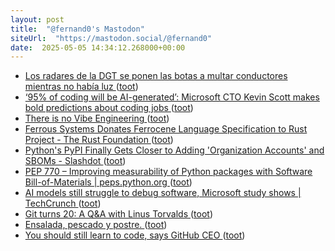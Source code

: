 ```yaml
---
layout: post
title:  "@fernand0's Mastodon"
siteUrl:  "https://mastodon.social/@fernand0"
date:  2025-05-05 14:34:12.268000+00:00
---
```

*  [Los radares de la DGT se ponen las botas a multar conductores mientras no había luz ](https://www.eldebate.com/motor/20250429/radares-dgt-ponen-botas-multar-conductores-mientras-no-habia-luz_292056.htm) ([toot](https://mastodon.social/@fernand0/114455717626628122))
*  [‘95% of coding will be AI-generated’: Microsoft CTO Kevin Scott makes bold predictions about coding jobs  ](https://www.moneycontrol.com/europe/?url=https://www.moneycontrol.com/technology/95-of-coding-will-be-ai-generated-microsoft-cto-kevin-scott-makes-bold-predictions-about-coding-jobs-article-12982772.html) ([toot](https://mastodon.social/@fernand0/114455482610962295))
*  [There is no Vibe Engineering ](https://serce.me/posts/2025-31-03-there-is-no-vibe-engineerin) ([toot](https://mastodon.social/@fernand0/114455232743849492))
*  [Ferrous Systems Donates Ferrocene Language Specification to Rust Project - The Rust Foundation ](https://rustfoundation.org/media/ferrous-systems-donates-ferrocene-language-specification-to-rust-project) ([toot](https://mastodon.social/@fernand0/114454965698837375))
*  [Python's PyPI Finally Gets Closer to Adding 'Organization Accounts' and SBOMs - Slashdot ](https://developers.slashdot.org/story/25/04/05/0515241/pythons-pypi-finally-gets-closer-to-adding-organization-accounts-and-sbom) ([toot](https://mastodon.social/@fernand0/114454813778609167))
*  [PEP 770 – Improving measurability of Python packages with Software Bill-of-Materials \| peps.python.org ](https://peps.python.org/pep-0770) ([toot](https://mastodon.social/@fernand0/114454479705405309))
*  [AI models still struggle to debug software, Microsoft study shows \| TechCrunch ](https://techcrunch.com/2025/04/10/ai-models-still-struggle-to-debug-software-microsoft-study-shows) ([toot](https://mastodon.social/@fernand0/114454290398925744))
*  [Git turns 20: A Q&A with Linus Torvalds ](https://github.blog/open-source/git/git-turns-20-a-qa-with-linus-torvalds/?ref=news.itsfoss.co) ([toot](https://mastodon.social/@fernand0/114452657671182491))
*  [Ensalada, pescado y postre. ](https://avecesunafoto.wordpress.com/2025/05/03/ensalada-pescado-y-postre) ([toot](https://mastodon.social/@fernand0/114450813572874958))
*  [You should still learn to code, says GitHub CEO ](https://www.businessinsider.com/github-ceo-learn-to-code-debate-ai-advice-2025-) ([toot](https://mastodon.social/@fernand0/114450797953723344))
